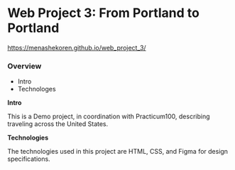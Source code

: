 # Web Project 3: From Portland to Portland
https://menashekoren.github.io/web_project_3/

### Overview
* Intro
* Technologes

**Intro**

This is a Demo project, in coordination with Practicum100, describing traveling across the United States.

**Technologies**

The technologies used in this project are HTML, CSS, and Figma for design specifications.

